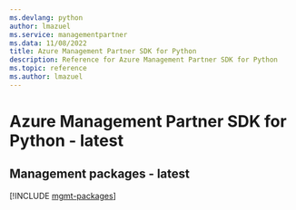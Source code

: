 ```yaml
---
ms.devlang: python
author: lmazuel
ms.service: managementpartner
ms.data: 11/08/2022
title: Azure Management Partner SDK for Python
description: Reference for Azure Management Partner SDK for Python
ms.topic: reference
ms.author: lmazuel
---
```

# Azure Management Partner SDK for Python - latest

## Management packages - latest
[!INCLUDE [mgmt-packages](management-partner-mgmt-index.md)]